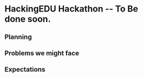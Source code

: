 # HackingEDU Hackathon -- To Be done soon.

## Planning

## Problems we might face

## Expectations
